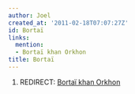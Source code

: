 ```yaml
---
author: Joel
created_at: '2011-02-18T07:07:27Z'
id: Bortaï
links:
  mention:
  - Bortaï khan Orkhon
title: Bortaï
---
```


1.  REDIRECT: [Bortaï khan Orkhon]

  [Bortaï khan Orkhon]: Bortaï_khan_Orkhon